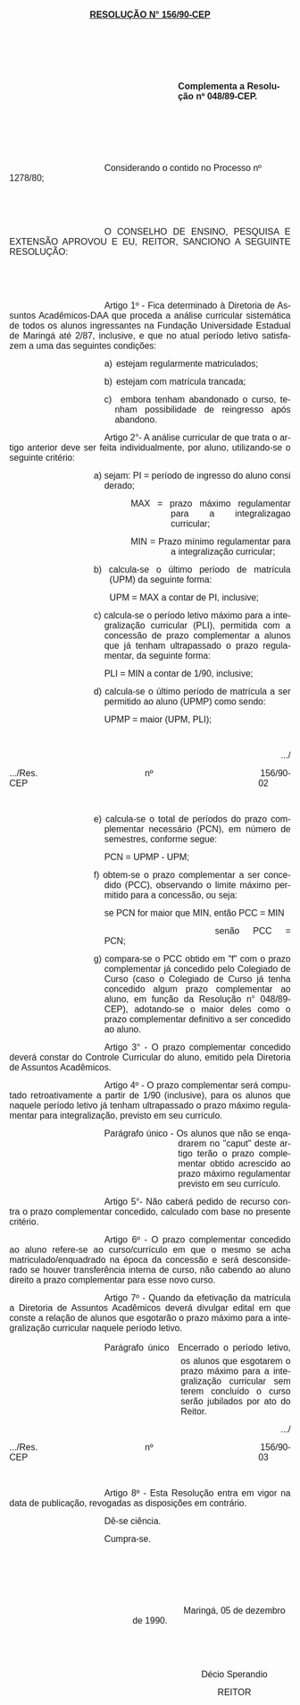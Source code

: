 <body lang=PT-BR style='tab-interval:36.0pt'>

<div class=Section1>

<p class=MsoNormal align=center style='text-align:center'><b style='mso-bidi-font-weight:
normal'><u><span style='font-size:12.0pt;font-family:Arial;mso-no-proof:yes'>RESOLUÇÃO
N° 156/90-CEP<o:p></o:p></span></u></b></p>

<p class=MsoNormal><span style='font-size:12.0pt;font-family:Arial;mso-no-proof:
yes'><o:p>&nbsp;</o:p></span></p>

<p class=MsoNormal><span style='font-size:12.0pt;font-family:Arial;mso-no-proof:
yes'><o:p>&nbsp;</o:p></span></p>

<p class=MsoNormal><span style='font-size:12.0pt;font-family:Arial;mso-no-proof:
yes'><o:p>&nbsp;</o:p></span></p>

<p class=MsoNormal style='margin-left:8.0cm'><b style='mso-bidi-font-weight:
normal'><span style='font-size:12.0pt;font-family:Arial;mso-no-proof:yes'>Complementa
a Resolução nº 048/89-CEP.<o:p></o:p></span></b></p>

<p class=MsoNormal><span style='font-size:12.0pt;font-family:Arial;mso-no-proof:
yes'><o:p>&nbsp;</o:p></span></p>

<p class=MsoNormal><span style='font-size:12.0pt;font-family:Arial;mso-no-proof:
yes'><o:p>&nbsp;</o:p></span></p>

<p class=MsoNormal><span style='font-size:12.0pt;font-family:Arial;mso-no-proof:
yes'><o:p>&nbsp;</o:p></span></p>

<p class=MsoNormal style='text-indent:127.6pt'><span style='font-size:12.0pt;
font-family:Arial;mso-no-proof:yes'>Considerando o contido no Processo nº
1278/80;<o:p></o:p></span></p>

<p class=MsoNormal style='text-indent:127.6pt'><span style='font-size:12.0pt;
font-family:Arial;mso-no-proof:yes'><o:p>&nbsp;</o:p></span></p>

<p class=MsoNormal style='text-indent:127.6pt'><span style='font-size:12.0pt;
font-family:Arial;mso-no-proof:yes'><o:p>&nbsp;</o:p></span></p>

<p class=MsoNormal style='text-align:justify;text-indent:127.6pt'><span
style='font-size:12.0pt;font-family:Arial;mso-no-proof:yes'>O CONSELHO DE
ENSINO, PESQUISA E EXTENSÃO APROVOU E EU, REITOR, SANCIONO A SEGUINTE RESOLUÇÃO:<o:p></o:p></span></p>

<p class=MsoNormal style='text-indent:127.6pt'><span style='font-size:12.0pt;
font-family:Arial;mso-no-proof:yes'><o:p>&nbsp;</o:p></span></p>

<p class=MsoNormal style='text-indent:127.6pt'><span style='font-size:12.0pt;
font-family:Arial;mso-no-proof:yes'><o:p>&nbsp;</o:p></span></p>

<p class=MsoNormal style='text-align:justify;text-indent:127.6pt'><span
style='font-size:12.0pt;font-family:Arial;mso-no-proof:yes'>Artigo 1º - Fica
determinado à Diretoria de Assuntos Acadêmicos-DAA que proceda a análise
curricular sistemática de todos os alunos ingressantes na Fundação Universidade
Estadual de Maringá até 2/87, inclusive, e que no atual período letivo satisfazem
a uma das seguintes condições:<o:p></o:p></span></p>

<p class=MsoNormal style='margin-left:144.2pt;text-align:justify;text-indent:
-16.6pt;mso-list:l0 level1 lfo1;tab-stops:list 36.0pt left 5.0cm'><![if !supportLists]><span
style='font-size:12.0pt;font-family:Arial;mso-fareast-font-family:Arial;
mso-no-proof:yes'><span style='mso-list:Ignore'>a)<span style='font:7.0pt "Times New Roman"'>&nbsp;&nbsp;
</span></span></span><![endif]><span style='font-size:12.0pt;font-family:Arial;
mso-no-proof:yes'>estejam regularmente matriculados;<o:p></o:p></span></p>

<p class=MsoNormal style='margin-left:144.2pt;text-align:justify;text-indent:
-16.6pt;mso-list:l0 level1 lfo1;tab-stops:list 36.0pt left 5.0cm'><![if !supportLists]><span
style='font-size:12.0pt;font-family:Arial;mso-fareast-font-family:Arial;
mso-no-proof:yes'><span style='mso-list:Ignore'>b)<span style='font:7.0pt "Times New Roman"'>&nbsp;&nbsp;
</span></span></span><![endif]><span style='font-size:12.0pt;font-family:Arial;
mso-no-proof:yes'>estejam com matrícula trancada;<o:p></o:p></span></p>

<p class=MsoNormal style='margin-left:5.0cm;text-align:justify;text-indent:
-14.15pt;mso-list:l0 level1 lfo1;tab-stops:list 36.0pt left 127.6pt'><![if !supportLists]><span
style='font-size:12.0pt;font-family:Arial;mso-fareast-font-family:Arial;
mso-no-proof:yes'><span style='mso-list:Ignore'>c)<span style='font:7.0pt "Times New Roman"'>&nbsp;&nbsp;
</span></span></span><![endif]><span style='font-size:12.0pt;font-family:Arial;
mso-no-proof:yes'>embora tenham abandonado o curso, tenham possibilidade de
reingresso após abandono.<o:p></o:p></span></p>

<p class=MsoNormal style='text-align:justify;text-indent:127.6pt'><span
style='font-size:12.0pt;font-family:Arial;mso-no-proof:yes'>Artigo 2°- A análise
curricular de que trata o artigo anterior deve ser feita individualmente, por
aluno, utilizando-se o seguinte critério:<o:p></o:p></span></p>

<p class=MsoNormal style='margin-left:127.6pt;text-align:justify;text-indent:
-14.2pt'><span style='font-size:12.0pt;font-family:Arial;mso-no-proof:yes'>a)
sejam: PI = período de ingresso do aluno consi derado;<o:p></o:p></span></p>

<p class=MsoNormal style='margin-left:217.0pt;text-align:justify;text-indent:
-53.95pt'><span style='font-size:12.0pt;font-family:Arial;mso-no-proof:yes'>MAX
= prazo máximo regulamentar para a integralizagao curricular;<o:p></o:p></span></p>

<p class=MsoNormal style='margin-left:217.0pt;text-align:justify;text-indent:
-53.95pt'><span style='font-size:12.0pt;font-family:Arial;mso-no-proof:yes'>MIN
= Prazo mínimo regulamentar para a integralização curricular;<o:p></o:p></span></p>

<p class=MsoNormal style='margin-left:134.7pt;text-align:justify;text-indent:
-21.3pt'><span style='font-size:12.0pt;font-family:Arial;mso-no-proof:yes'>b)
calcula-se o último período de matrícula (UPM) da seguinte forma:<o:p></o:p></span></p>

<p class=MsoNormal style='margin-left:127.6pt;text-align:justify;text-indent:
7.1pt'><span style='font-size:12.0pt;font-family:Arial;mso-no-proof:yes'>UPM =
MAX a contar de PI, inclusive;<o:p></o:p></span></p>

<p class=MsoNormal style='margin-left:127.6pt;text-align:justify;text-indent:
-14.2pt'><span style='font-size:12.0pt;font-family:Arial;mso-no-proof:yes'>c)
calcula-se o período letivo máximo para a integralização curricular (PLI),
permitida com a concessão de prazo complementar a alunos que já tenham
ultrapassado o prazo regulamentar, da seguinte forma:<o:p></o:p></span></p>

<p class=MsoNormal style='margin-left:127.6pt;text-align:justify'><span
style='font-size:12.0pt;font-family:Arial;mso-no-proof:yes'>PLI = MIN a contar
de 1/90, inclusive;<o:p></o:p></span></p>

<p class=MsoNormal style='margin-left:127.6pt;text-align:justify;text-indent:
-14.2pt'><span style='font-size:12.0pt;font-family:Arial;mso-no-proof:yes'>d)
calcula-se o último período de matrícula a ser permitido ao aluno (UPMP) como
sendo: <o:p></o:p></span></p>

<p class=MsoNormal style='margin-left:127.6pt;text-align:justify'><span
style='font-size:12.0pt;font-family:Arial;mso-no-proof:yes'>UPMP = maior (UPM,
PLI);<o:p></o:p></span></p>

<p class=MsoNormal style='margin-left:127.6pt;text-align:justify'><span
style='font-size:12.0pt;font-family:Arial;mso-no-proof:yes'><o:p>&nbsp;</o:p></span></p>

<p class=MsoNormal align=right style='margin-left:127.6pt;text-align:right'><span
style='font-size:12.0pt;font-family:Arial;mso-no-proof:yes'>.../<o:p></o:p></span></p>

<p class=MsoNormal style='text-align:justify'><span style='font-size:12.0pt;
font-family:Arial;mso-no-proof:yes'>.../Res. nº 156/90-CEP<span
style='mso-tab-count:8'>                                                                                             </span>02<o:p></o:p></span></p>

<p class=MsoNormal style='text-align:justify'><span style='font-size:12.0pt;
font-family:Arial;mso-no-proof:yes'><o:p>&nbsp;</o:p></span></p>

<p class=MsoNormal style='margin-left:127.6pt;text-align:justify;text-indent:
-14.2pt'><span style='font-size:12.0pt;font-family:Arial;mso-no-proof:yes'>e)
calcula-se o total de períodos do prazo complementar necessário (PCN), em número
de semestres, conforme segue:<o:p></o:p></span></p>

<p class=MsoNormal style='margin-left:127.6pt;text-align:justify'><span
style='font-size:12.0pt;font-family:Arial;mso-no-proof:yes'>PCN = UPMP - UPM;<o:p></o:p></span></p>

<p class=MsoNormal style='margin-left:127.6pt;text-align:justify;text-indent:
-14.2pt'><span style='font-size:12.0pt;font-family:Arial;mso-no-proof:yes'>f)
obtem-se o prazo complementar a ser concedido (PCC), observando o limite máximo
permitido para a concessão, ou seja:<o:p></o:p></span></p>

<p class=MsoNormal style='margin-left:127.6pt;text-align:justify'><span
style='font-size:12.0pt;font-family:Arial;mso-no-proof:yes'>se PCN for maior
que MIN, então PCC = MIN<o:p></o:p></span></p>

<p class=MsoNormal style='margin-left:127.6pt;text-align:justify;text-indent:
148.85pt'><span style='font-size:12.0pt;font-family:Arial;mso-no-proof:yes'>senão
PCC = PCN;<o:p></o:p></span></p>

<p class=MsoNormal style='margin-left:127.6pt;text-align:justify;text-indent:
-14.2pt'><span style='font-size:12.0pt;font-family:Arial;mso-no-proof:yes'>g)
compara-se o PCC obtido em &quot;f&quot; com o prazo complementar já concedido
pelo Colegiado de Curso (caso o Colegiado de Curso já tenha concedido algum
prazo complementar ao aluno, em função da Resolução n° 048/89-CEP), adotando-se
o maior deles como o prazo complementar definitivo a ser concedido ao aluno.<o:p></o:p></span></p>

<p class=MsoNormal style='text-align:justify;text-indent:127.6pt'><span
style='font-size:12.0pt;font-family:Arial;mso-no-proof:yes'>Artigo 3° - O prazo
complementar concedido deverá constar do Controle Curricular do aluno, emitido
pela Diretoria de Assuntos Acadêmicos.<o:p></o:p></span></p>

<p class=MsoNormal style='text-align:justify;text-indent:127.6pt'><span
style='font-size:12.0pt;font-family:Arial;mso-no-proof:yes'>Artigo 4º - O prazo
complementar será computado retroativamente a partir de 1/90 (inclusive), para
os alunos que naquele período letivo já tenham ultrapassado o prazo máximo
regulamentar para integralização, previsto em seu currículo.<o:p></o:p></span></p>

<p class=MsoNormal style='margin-left:8.0cm;text-align:justify;text-indent:
-99.2pt'><span style='font-size:12.0pt;font-family:Arial;mso-no-proof:yes'>Parágrafo
único - Os alunos que não se enqadrarem no &quot;caput&quot; deste artigo terão
o prazo complementar obtido acrescido ao prazo máximo regulamentar previsto em
seu currículo.<o:p></o:p></span></p>

<p class=MsoNormal style='text-align:justify;text-indent:127.6pt'><span
style='font-size:12.0pt;font-family:Arial;mso-no-proof:yes'>Artigo 5°- Não
caberá pedido de recurso contra o prazo complementar concedido, calculado com
base no presente critério.<o:p></o:p></span></p>

<p class=MsoNormal style='text-align:justify;text-indent:127.6pt'><span
style='font-size:12.0pt;font-family:Arial;mso-no-proof:yes'>Artigo 6º - O prazo
complementar concedido ao aluno refere-se ao curso/currículo em que o mesmo se
acha matriculado/enquadrado na época da concessão e será desconsiderado se
houver transferência interna de curso, não cabendo ao aluno direito a prazo
complementar para esse novo curso.<o:p></o:p></span></p>

<p class=MsoNormal style='text-align:justify;text-indent:127.6pt'><span
style='font-size:12.0pt;font-family:Arial;mso-no-proof:yes'>Artigo 7º - Quando
da efetivação da matrícula a Diretoria de Assuntos Acadêmicos deverá divulgar
edital em que conste a relação de alunos que esgotarão o prazo máximo para a
integralização curricular naquele período letivo.<o:p></o:p></span></p>

<p class=MsoNormal style='margin-left:230.3pt;text-align:justify;text-indent:
-102.7pt'><span style='font-size:12.0pt;font-family:Arial;mso-no-proof:yes'>Parágrafo
único  Encerrado o período letivo, os alunos que esgotarem o prazo máximo para
a integralização curricular sem terem concluído o curso serão jubilados por ato
do Reitor.<o:p></o:p></span></p>

<p class=MsoNormal align=right style='margin-left:127.6pt;text-align:right'><span
style='font-size:12.0pt;font-family:Arial;mso-no-proof:yes'>.../<o:p></o:p></span></p>

<p class=MsoNormal style='text-align:justify'><span style='font-size:12.0pt;
font-family:Arial;mso-no-proof:yes'>.../Res. nº 156/90-CEP<span
style='mso-tab-count:8'>                                                                                             </span>03<o:p></o:p></span></p>

<p class=MsoNormal style='margin-left:230.3pt;text-align:justify;text-indent:
-102.7pt'><span style='font-size:12.0pt;font-family:Arial;mso-no-proof:yes'><o:p>&nbsp;</o:p></span></p>

<p class=MsoNormal style='text-align:justify;text-indent:127.6pt'><span
style='font-size:12.0pt;font-family:Arial;mso-no-proof:yes'>Artigo 8º - Esta
Resolução entra em vigor na data de publicação, revogadas as disposições em
contrário. <o:p></o:p></span></p>

<p class=MsoNormal style='text-align:justify;text-indent:127.6pt'><span
style='font-size:12.0pt;font-family:Arial;mso-no-proof:yes'>Dê-se ciência.<o:p></o:p></span></p>

<p class=MsoNormal style='text-align:justify;text-indent:127.6pt'><span
style='font-size:12.0pt;font-family:Arial;mso-no-proof:yes'>Cumpra-se.<o:p></o:p></span></p>

<p class=MsoNormal style='text-align:justify;text-indent:127.6pt'><span
style='font-size:12.0pt;font-family:Arial;mso-no-proof:yes'><o:p>&nbsp;</o:p></span></p>

<p class=MsoNormal style='text-align:justify;text-indent:127.6pt'><span
style='font-size:12.0pt;font-family:Arial;mso-no-proof:yes'><o:p>&nbsp;</o:p></span></p>

<p class=MsoNormal align=center style='text-align:center;text-indent:8.0cm'><span
style='font-size:12.0pt;font-family:Arial;mso-no-proof:yes'><o:p>&nbsp;</o:p></span></p>

<p class=MsoNormal align=center style='text-align:center;text-indent:8.0cm'><span
style='font-size:12.0pt;font-family:Arial;mso-no-proof:yes'>Maringá, 05 de
dezembro de 1990.<o:p></o:p></span></p>

<p class=MsoNormal align=center style='text-align:center;text-indent:8.0cm'><span
style='font-size:12.0pt;font-family:Arial;mso-no-proof:yes'><o:p>&nbsp;</o:p></span></p>

<p class=MsoNormal align=center style='text-align:center;text-indent:8.0cm'><span
style='font-size:12.0pt;font-family:Arial;mso-no-proof:yes'><o:p>&nbsp;</o:p></span></p>

<p class=MsoNormal align=center style='text-align:center;text-indent:8.0cm'><span
style='font-size:12.0pt;font-family:Arial;mso-no-proof:yes'>Décio Sperandio<o:p></o:p></span></p>

<p class=MsoNormal align=center style='margin-left:8.0cm;text-align:center'><span
style='font-size:12.0pt;font-family:Arial;mso-no-proof:yes'>REITOR<o:p></o:p></span></p>

<p class=MsoNormal><span style='font-size:12.0pt;font-family:Arial;mso-no-proof:
yes'><o:p>&nbsp;</o:p></span></p>

</div>

</body>
